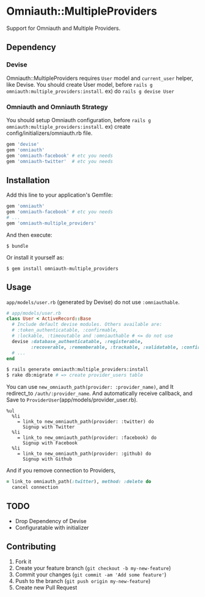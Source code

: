 # Omniauth::MultipleProviders

Support for Omniauth and Multiple Providers.

## Dependency

### Devise

Omniauth::MultipleProviders requires `User` model and `current_user` helper,  like Devise.
You should create User model, before `rails g omniauth:multiple_providers:install`.
ex) do `rails g devise User`

### Omniauth and Omniauth Strategy

You should setup Omniauth configuration, before `rails g omniauth:multiple_providers:install`.
ex) create config/initializers/omniauth.rb file.

``` ruby
gem 'devise'
gem 'omniauth'
gem 'omniauth-facebook' # etc you needs
gem 'omniauth-twitter'  # etc you needs
```

## Installation

Add this line to your application's Gemfile:

``` ruby
gem 'omniauth'
gem 'omniauth-facebook' # etc you needs
# ...
gem 'omniauth-multiple_providers'
```

And then execute:

    $ bundle

Or install it yourself as:

    $ gem install omniauth-multiple_providers

## Usage

`app/models/user.rb` (generated by Devise) do not use `:omniauthable`.

``` ruby
# app/models/user.rb
class User < ActiveRecord::Base
  # Include default devise modules. Others available are:
  # :token_authenticatable, :confirmable,
  # :lockable, :timeoutable and :omniauthable # <= do not use
  devise :database_authenticatable, :registerable,
         :recoverable, :rememberable, :trackable, :validatable, :confirmable
  # ...
end
```

``` sh
$ rails generate omniauth:multiple_providers:install
$ rake db:migrate # => create provider_users table
```

You can use `new_omniauth_path(provider: :provider_name)`, and It redirect_to `/auth/:provider_name`.
And automatically receive callback, and Save to `ProviderUser`(app/models/provider_user.rb).

``` haml
%ul
  %li
    = link_to new_omniauth_path(provider: :twitter) do
      Signup with Twitter
  %li
    = link_to new_omniauth_path(provider: :facebook) do
      Signup with Facebook
  %li
    = link_to new_omniauth_path(provider: :github) do
      Signup with Github
```

And if you remove connection to Providers,

``` ruby
= link_to omniauth_path(:twitter), method: :delete do
  cancel connection
```

## TODO

- Drop Dependency of Devise
- Configuratable with initializer

## Contributing

1. Fork it
2. Create your feature branch (`git checkout -b my-new-feature`)
3. Commit your changes (`git commit -am 'Add some feature'`)
4. Push to the branch (`git push origin my-new-feature`)
5. Create new Pull Request
